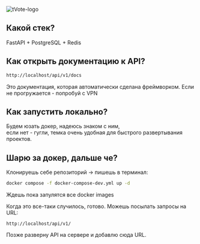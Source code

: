 ![tVote-logo](https://i.imgur.com/PGoAPme.png)
## Какой стек?
FastAPI + PostgreSQL + Redis

## Как открыть документацию к API?
```bash
http://localhost/api/v1/docs
```
Это документация, которая автоматически сделана фреймворком. Если не прогружается - попробуй с VPN

## Как запустить локально?  
Будем юзать докер, надеюсь знаком с ним,  
если нет - гугли, темка очень удобная для быстрого развертывания проектов.

## Шарю за докер, дальше че?  
Клонируешь себе репозиторий -> пишешь в терминал:  
```bash
docker compose -f docker-compose-dev.yml up -d
```
Ждешь пока запулятся все docker images  

Когда это все-таки случилось, готово. Можешь посылать запросы на URL:
```
http://localhost/api/v1/
```

Позже разверну API на сервере и добавлю сюда URL.
